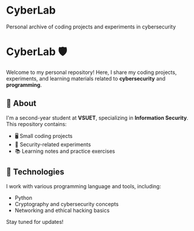 # CyberLab
Personal archive of coding projects and experiments in cybersecurity
# CyberLab 🛡️  

Welcome to my personal repository! Here, I share my coding projects, experiments, and learning materials related to **cybersecurity** and **programming**.  

## 🔹 About  
I'm a second-year student at **VSUET**, specializing in **Information Security**. This repository contains:  
- 🖥️ Small coding projects  
- 🔐 Security-related experiments  
- 📚 Learning notes and practice exercises  

## 🚀 Technologies  
I work with various programming language and tools, including:  
- Python 
- Cryptography and cybersecurity concepts  
- Networking and ethical hacking basics  

Stay tuned for updates!  

